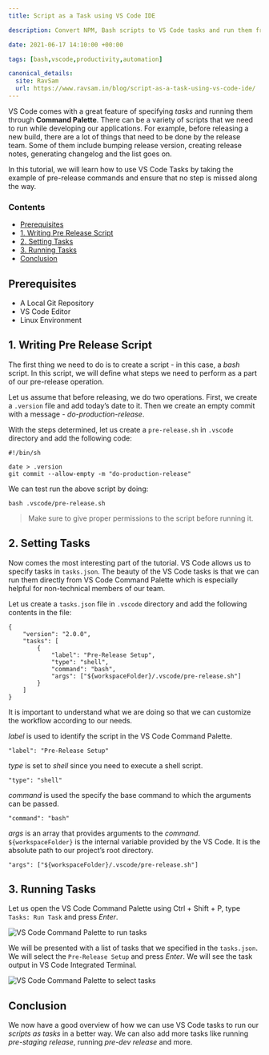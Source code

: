 ```yaml
---
title: Script as a Task using VS Code IDE

description: Convert NPM, Bash scripts to VS Code tasks and run them from anywhere.

date: 2021-06-17 14:10:00 +00:00

tags: [bash,vscode,productivity,automation]

canonical_details:
  site: RavSam
  url: https://www.ravsam.in/blog/script-as-a-task-using-vs-code-ide/
---
```


VS Code comes with a great feature of specifying *tasks* and running them through **Command Palette**. There can be a variety of scripts that we need to run while developing our applications. For example, before releasing a new build, there are a lot of things that need to be done by the release team. Some of them include bumping release version, creating release notes, generating changelog and the list goes on.

In this tutorial, we will learn how to use VS Code Tasks by taking the example of pre-release commands and ensure that no step is missed along the way.

### Contents

*   [Prerequisites](#prerequisites)
*   [1\. Writing Pre Release Script](#1-writing-pre-release-script)
*   [2\. Setting Tasks](#2-setting-tasks)
*   [3\. Running Tasks](#3-running-tasks)
*   [Conclusion](#conclusion)

Prerequisites
-------------

*   A Local Git Repository
*   VS Code Editor
*   Linux Environment

1\. Writing Pre Release Script
------------------------------

The first thing we need to do is to create a script - in this case, a *bash* script. In this script, we will define what steps we need to perform as a part of our pre-release operation.

Let us assume that before releasing, we do two operations. First, we create a `.version` file and add today’s date to it. Then we create an empty commit with a message - *do-production-release*.

With the steps determined, let us create a `pre-release.sh` in `.vscode` directory and add the following code:

```
#!/bin/sh

date > .version
git commit --allow-empty -m "do-production-release"
```

We can test run the above script by doing:

```
bash .vscode/pre-release.sh
```

> Make sure to give proper permissions to the script before running it.

2\. Setting Tasks
-----------------

Now comes the most interesting part of the tutorial. VS Code allows us to specify tasks in `tasks.json`. The beauty of the VS Code tasks is that we can run them directly from VS Code Command Palette which is especially helpful for non-technical members of our team.

Let us create a `tasks.json` file in `.vscode` directory and add the following contents in the file:

```
{
    "version": "2.0.0",
    "tasks": [
        {
            "label": "Pre-Release Setup",
            "type": "shell",
            "command": "bash",
            "args": ["${workspaceFolder}/.vscode/pre-release.sh"]
        }
    ]
}
```

It is important to understand what we are doing so that we can customize the workflow according to our needs.

*label* is used to identify the script in the VS Code Command Palette.

```
"label": "Pre-Release Setup"
```

*type* is set to *shell* since you need to execute a shell script.

```
"type": "shell"
```

*command* is used the specify the base command to which the arguments can be passed.

```
"command": "bash"
```

*args* is an array that provides arguments to the *command*. `${workspaceFolder}` is the internal variable provided by the VS Code. It is the absolute path to our project’s root directory.

```
"args": ["${workspaceFolder}/.vscode/pre-release.sh"]
```

3\. Running Tasks
-----------------

Let us open the VS Code Command Palette using Ctrl + Shift + P, type `Tasks: Run Task` and press *Enter*.

![VS Code Command Palette to run tasks](https://www.ravsam.in/assets/images/blog-assets/vscode-run-task.png)

We will be presented with a list of tasks that we specified in the `tasks.json`. We will select the `Pre-Release Setup` and press *Enter*. We will see the task output in VS Code Integrated Terminal.

![VS Code Command Palette to select tasks](https://www.ravsam.in/assets/images/blog-assets/vscode-select-task.png)

Conclusion
----------

We now have a good overview of how we can use VS Code tasks to run our *scripts as tasks* in a better way. We can also add more tasks like running *pre-staging release*, running *pre-dev release* and more.
    